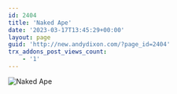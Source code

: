 ```yaml
---
id: 2404
title: 'Naked Ape'
date: '2023-03-17T13:45:29+00:00'
layout: page
guid: 'http://new.andydixon.com/?page_id=2404'
trx_addons_post_views_count:
    - '1'
---
```


![Naked Ape](https://i0.wp.com/assets.g8x2.ldn.idrivee2-23.com/posters/Naked%20Ape%2001.jpg?w=1200&ssl=1 "Naked Ape")